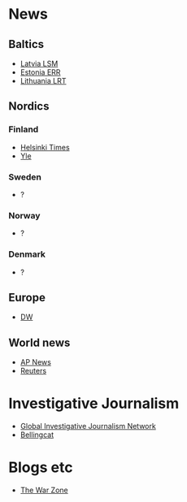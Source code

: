 # News
## Baltics
- [Latvia LSM](https://www.lsm.lv/)
- [Estonia ERR](https://news.err.ee/)
- [Lithuania LRT](https://www.lrt.lt/en/news-in-english)

## Nordics
### Finland
- [Helsinki Times](https://www.helsinkitimes.fi/)
- [Yle](https://yle.fi/news)

### Sweden
- ?
  
### Norway
- ?

### Denmark
- ?
  
## Europe
- [DW](https://www.dw.com/en/)

## World news
- [AP News](https://apnews.com/)
- [Reuters](https://www.reuters.com/)
  
# Investigative Journalism
- [Global Investigative Journalism Network](https://gijn.org/)
- [Bellingcat](https://www.bellingcat.com/)

# Blogs etc
- [The War Zone](https://www.twz.com/)
